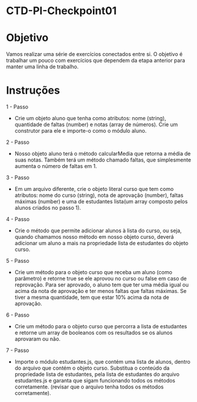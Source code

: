 # CTD-PI-Checkpoint01

# Objetivo
Vamos realizar uma série de exercícios conectados entre si. O objetivo é trabalhar um pouco com exercícios que dependem da etapa anterior para manter uma linha de trabalho.

# Instruções
1 - Passo
  - Crie um objeto aluno que tenha como atributos: nome (string), quantidade de faltas (number) e notas (array de números). Crie um construtor para ele e importe-o como o módulo aluno.

2 - Passo
  - Nosso objeto aluno terá o método calcularMedia que retorna a média de suas notas. Também terá um método chamado faltas, que simplesmente aumenta o número de faltas em 1.

3 - Passo
  - Em um arquivo diferente, crie o objeto literal curso que tem como atributos: nome do curso (string), nota de aprovação (number), faltas máximas (number) e uma  de estudantes lista(um array composto pelos alunos criados no passo 1).

4 - Passo
  - Crie o método que permite adicionar alunos à lista do curso, ou seja, quando chamamos nosso método em nosso objeto curso, deverá adicionar um aluno a mais na propriedade lista de estudantes do objeto curso.

5 - Passo
  - Crie um método para o objeto curso que receba um aluno (como parâmetro) e retorne true se ele aprovou no curso ou false em caso de reprovação. Para ser aprovado, o aluno tem que ter uma média igual ou acima da nota de aprovação  e ter menos faltas que faltas máximas. Se tiver a mesma quantidade, tem que estar 10% acima da nota de aprovação.

6 - Passo
  - Crie um método para o objeto curso que percorra a lista de estudantes e retorne um array de booleanos com os resultados se os alunos aprovaram ou não.

7 - Passo
  - Importe o módulo estudantes.js, que contém uma lista de alunos, dentro do arquivo que contém o objeto curso. Substitua o conteúdo da propriedade lista de estudantes, pela lista de estudantes do arquivo estudantes.js e garanta que sigam funcionando todos os métodos corretamente. (revisar que o arquivo tenha todos os métodos corretamente).

